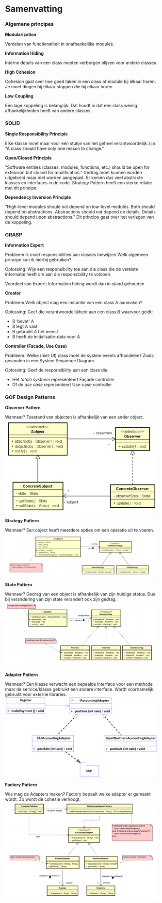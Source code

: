 # Samenvatting

### Algemene principes


**Modularization**

Verdelen van functionaliteit in onafhankelijke modules.

**Information Hiding**

Interne details van een class moeten verborgen blijven voor andere classes.

**High Cohesion**

Cohesion gaat over hoe goed taken in een class of module bij elkaar horen. Je moet dingen bij elkaar stoppen die bij elkaar horen.

**Low Coupling**

Een lage koppeling is belangrijk. Dat houdt in dat een class weinig afhankelijkheden heeft van andere classes.

### SOLID

**Single Responsibility Principle**

Elke klasse moet maar voor één stukje van het geheel verantwoordelijk zijn.
"A class should have only one reason to change."

**Open/Closed Principle**

"Software entities (classes, modules, functions, etc.) should be open for extension but closed for modification."
Gedrag moet kunnen worden uitgebreid maar niet worden aangepast. Er komen dus veel abstracte klasses en interfaces in de code.
Strategy Pattern heeft een sterke relatie met dit principe.

**Dependency Inversion Principle**

"High-level modules should not depend on low-level modules. Both should depend on abstractions. Abstractions should not depend on details. Details should depend upon abstractions."
Dit principe gaat over het verlagen van de koppeling.

### GRASP

**Information Expert**

Probleem
Ik moet responsibilities aan classes toewijzen
Welk algemeen principe kan ik hierbij gebruiken?

Oplossing:
Wijs een responsibility toe aan die class die de vereiste informatie heeft om aan die responsibility te voldoen.

Voordeel van Expert:
Information hiding wordt dan in stand gehouden

**Creator**

Probleem
Welk object mag een instantie van een class A aanmaken?

Oplossing:
Geef die verantwoordelijkheid aan een class B waarvoor geldt:

-   B ‘bevat' A
-   B legt A vast
-   B gebruikt A het meest
-   B heeft de initialisatie-data voor A

**Controller (Facade, Use Case)**

Probleem:
Welke (niet-UI) class moet de system events afhandelen? Zoals gevonden in een System Sequence Diagram

Oplossing:
Geef de responsibility aan een class die:

-   Het _totale systeem_ representeert
    Façade controller
-   Of de _use case_ representeert
    Use-case controller

### GOF Design Patterns

**Observer Pattern**

Wanneer?
Toestand van objecten is afhankelijk van een ander object.
![Observer](https://github.com/IkBenDeSjaak/OOSE/blob/main/OOAD/Toets%20-%20OO%20Design/patterns/observer.png)

**Strategy Pattern**

Wanneer?
Een object heeft meerdere opties om een operatie uit te voeren.
![Strategy](https://github.com/IkBenDeSjaak/OOSE/blob/main/OOAD/Toets%20-%20OO%20Design/patterns/strategy.png)

**State Pattern**

Wanneer?
Gedrag van een object is afhankelijk van zijn huidige status. Dus bij verandering van zijn state verandert ook zijn gedrag.
![State](https://github.com/IkBenDeSjaak/OOSE/blob/main/OOAD/Toets%20-%20OO%20Design/patterns/state.png)

**Adapter Pattern**

Wanneer?
Een klasse verwacht een bepaalde interface voor een methode maar de service/klasse gebruikt een andere interface. Wordt voornamelijk gebruikt voor externe libraries.
![Adapter](https://github.com/IkBenDeSjaak/OOSE/blob/main/OOAD/Toets%20-%20OO%20Design/patterns/adapter.png)

**Factory Pattern**

Wie mag de Adapters maken?
Factory bepaalt welke adapter er gemaakt wordt. Zo wordt de cohesie verhoogt.
![Factory](https://github.com/IkBenDeSjaak/OOSE/blob/main/OOAD/Toets%20-%20OO%20Design/patterns/factory.png)
